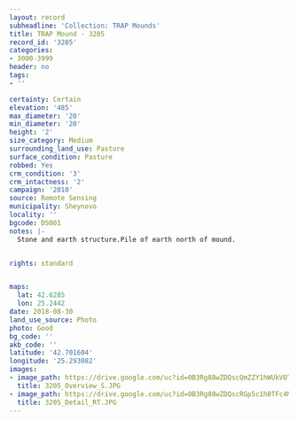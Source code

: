 ```yaml
---
layout: record
subheadline: 'Collection: TRAP Mounds'
title: TRAP Mound - 3205
record_id: '3205'
categories:
- 3000-3999
header: no
tags:
- ''

certainty: Certain
elevation: '485'
max_diameter: '20'
min_diameter: '20'
height: '2'
size_category: Medium
surrounding_land_use: Pasture
surface_condition: Pasture
robbed: Yes
crm_condition: '3'
crm_intactness: '2'
campaign: '2010'
source: Remote Sensing
municipality: Sheynovo
locality: ''
bgcode: DS001
notes: |-
  Stone and earth structure.Pile of earth north of mound.


rights: standard


maps:
  lat: 42.6285
  lon: 25.2442
date: 2018-08-30
land_use_source: Photo
photo: Good
bg_code: ''
akb_code: ''
latitude: '42.701604'
longitude: '25.293082'
images:
- image_path: https://drive.google.com/uc?id=0B3Rg88wZDQscQmZZY1hWUkVOTXc
  title: 3205_Overview_S.JPG
- image_path: https://drive.google.com/uc?id=0B3Rg88wZDQscRGp5c1h0TFc4MFk
  title: 3205_Detail_RT.JPG
---
```

